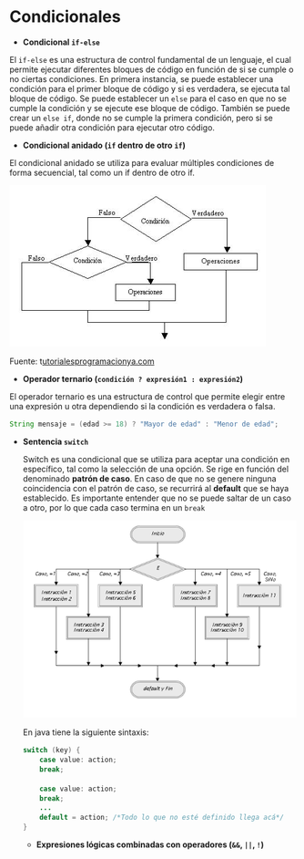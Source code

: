 # Condicionales

- **Condicional `if-else`**

El `if-else` es una estructura de control fundamental de un lenguaje, el cual permite ejecutar diferentes bloques de código en función de si se cumple o no ciertas condiciones. En primera instancia, se puede establecer una condición para el primer bloque de código y si es verdadera, se ejecuta tal bloque de código. Se puede establecer un `else` para el caso en que no se cumple la condición y se ejecute ese bloque de código. También se puede crear un `else if`, donde no se cumple la primera condición, pero si se puede añadir otra condición para ejecutar otro código.

- **Condicional anidado (`if` dentro de otro `if`)**

El condicional anidado se utiliza para evaluar múltiples condiciones de forma secuencial, tal como un if dentro de otro if.

![Fuente: t[utorialesprogramacionya.com](http://utorialesprogramacionya.com/)](Condicionales%2016374836a7b180b08bbdd857c1b84ff6/image.png)

Fuente: t[utorialesprogramacionya.com](http://utorialesprogramacionya.com/)

- **Operador ternario (`condición ? expresión1 : expresión2`)**

El operador ternario es una estructura de control que permite elegir entre una expresión u otra dependiendo si la condición es verdadera o falsa.

```java
String mensaje = (edad >= 18) ? "Mayor de edad" : "Menor de edad";  
```

- **Sentencia `switch`**
    
    Switch es una condicional que se utiliza para aceptar una condición en específico, tal como la selección de una opción. Se rige en función del denominado **patrón de caso**. En caso de que no se genere ninguna coincidencia con el patrón de caso, se recurrirá al **default** que se haya establecido. Es importante entender que no se puede saltar de un caso a otro, por lo que cada caso termina en un `break`
    
    ![image.png](Condicionales%2016374836a7b180b08bbdd857c1b84ff6/image%201.png)
    
    En java tiene la siguiente sintaxis:
    
    ```java
    switch (key) {
    	case value: action;
    	break;
    	
    	case value: action;
    	break;
    	...
    	default = action; /*Todo lo que no esté definido llega acá*/
    }
    ```
    
    - **Expresiones lógicas combinadas con operadores (`&&`, `||`, `!`)**

